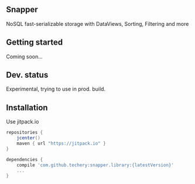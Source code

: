 ## Snapper
NoSQL fast-serializable storage with DataViews, Sorting, Filtering and more
## Getting started
Coming soon...
## Dev. status
Experimental, trying to use in prod. build.
## Installation
Use jitpack.io
```groovy
repositories {
    jcenter()
    maven { url "https://jitpack.io" }
}

dependencies {
    compile 'com.github.techery:snapper.library:{latestVersion}'
    ...
}
```
